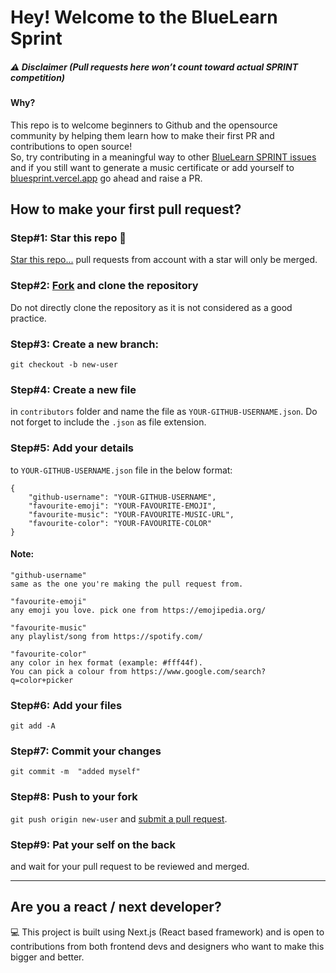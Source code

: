 # Hey! Welcome to the BlueLearn Sprint

##### ⚠️ Disclaimer (Pull requests here won’t count toward actual SPRINT competition)

#### Why?
 This repo is to welcome beginners to Github and the opensource community by helping them learn how to make their first PR and contributions to open source!
<br>
So, try contributing in a meaningful way to other [BlueLearn SPRINT issues](https://github.com/Clinify-Open-Sauce/SPRINT) and if you still want to generate a music certificate or add yourself to [bluesprint.vercel.app](https://bluesprint.vercel.app/) go ahead and raise a PR.


## How to make your first pull request?

### Step#1: Star this repo 🌟
[Star this repo...](https://github.com/Clinify-Open-Sauce/SPRINT/star)
pull requests from account with a star will only be merged.

### Step#2: [Fork](https://github.com/Clinify-Open-Sauce/SPRINT/star/fork) and clone the repository
Do not directly clone the repository as it is not considered as a good practice.

### Step#3: Create a new branch: 
`git checkout -b new-user`

### Step#4: Create a new file
in `contributors` folder and name the file as `YOUR-GITHUB-USERNAME.json`. Do not forget to include the `.json` as file extension.

### Step#5: Add your details
 to `YOUR-GITHUB-USERNAME.json` file in the below format:
```
{
    "github-username": "YOUR-GITHUB-USERNAME",
    "favourite-emoji": "YOUR-FAVOURITE-EMOJI",
    "favourite-music": "YOUR-FAVOURITE-MUSIC-URL",
    "favourite-color": "YOUR-FAVOURITE-COLOR"
}
```

#### Note:

```
"github-username" 
same as the one you're making the pull request from. 
```
```
"favourite-emoji" 
any emoji you love. pick one from https://emojipedia.org/
```
```
"favourite-music" 
any playlist/song from https://spotify.com/
```
```
"favourite-color" 
any color in hex format (example: #fff44f). 
You can pick a colour from https://www.google.com/search?q=color+picker
```
### Step#6: Add your files 
`git add -A`
### Step#7: Commit your changes 
`git commit -m  "added myself"`

### Step#8: Push to your fork 
`git push origin new-user` and [submit a pull request](https://github.com/Clinify-Open-Sauce/SPRINT/compare).

### Step#9: Pat your self on the back
 and wait for your pull request to be reviewed and merged.

---
## Are you a react / next developer?
💻 This project is built using Next.js (React based framework) and is open to contributions from both frontend devs and designers who want to make this bigger and better.

